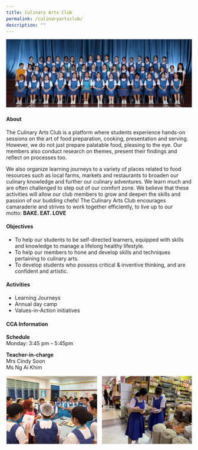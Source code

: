 ```yaml
---
title: Culinary Arts Club
permalink: /culinaryartsclub/
description: ""
---
```

![](/images/CCA/2023/Culinary%20Arts/culinary%20arts.jpg)

#### **About**


The Culinary Arts Club is a platform where students experience hands-on sessions on the art of food preparation, cooking, presentation and serving. However, we do not just prepare palatable food, pleasing to the eye. Our members also conduct research on themes, present their findings and reflect on processes too.  

  

We also organize learning journeys to a variety of places related to food resources such as local farms, markets and restaurants to broaden our culinary knowledge and further our culinary adventures. We learn much and are often challenged to step out of our comfort zone. We believe that these activities will allow our club members to grow and deepen the skills and passion of our budding chefs! The Culinary Arts Club encourages camaraderie and strives to work together efficiently, to live up to our motto:&nbsp;**BAKE. EAT. LOVE**

#### **Objectives**


*   To help our students to be self-directed learners, equipped with skills and knowledge to manage a lifelong healthy lifestyle.
*   To help our members to hone and develop skills and techniques pertaining to culinary arts.
*   To develop students who possess critical &amp; inventive thinking, and are confident and artistic.

#### **Activities**


*   Learning Journeys
*   Annual day camp
*   Values-in-Action initiatives

#### **CCA Information**

**Schedule**        
<br>Monday: 3:45 pm – 5:45pm
<br>

**Teacher-in-charge**
<br>Mrs Cindy Soon <br> Ms Ng Ai Khim<br>


![](/images/CCA/Clubs%20and%20Societies/Culinary%20Arts%20Club/C2.png)